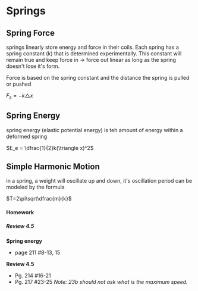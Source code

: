 # Springs

## Spring Force

springs linearly store energy and force in their coils. Each spring has a spring constant (k) that is determined experimentally. This constant will remain true and keep force in -> force out linear as long as the spring doesn't lose it's form.

Force is based on the spring constant and the distance the spring is pulled or pushed

$F_s = -k\triangle x$

## Spring Energy

spring energy (elastic potential energy) is teh amount of energy within a deformed spring

$E_e = \dfrac{1}{2}k(\triangle x)^2$

## Simple Harmonic Motion

in a spring, a weight will oscillate up and down, it's oscillation period can be modeled by the formula

$T=2\pi\sqrt\dfrac{m}{k}$

#### Homework

##### Review 4.5

**Spring energy**

- page 211 #8-13, 15

**Review 4.5**

- Pg. 214 #16-21
- Pg. 217 #23-25
  _Note: 23b should not ask what is the maximum speed._
